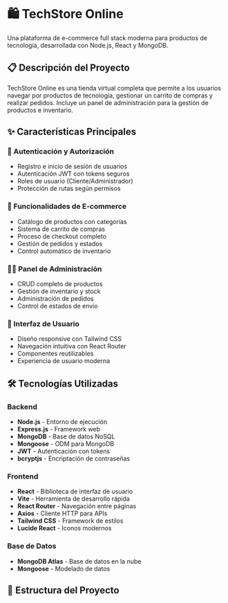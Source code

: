 # 🛍️ TechStore Online

Una plataforma de e-commerce full stack moderna para productos de tecnología, desarrollada con Node.js, React y MongoDB.

## 📋 Descripción del Proyecto

TechStore Online es una tienda virtual completa que permite a los usuarios navegar por productos de tecnología, gestionar un carrito de compras y realizar pedidos. Incluye un panel de administración para la gestión de productos e inventario.

## ✨ Características Principales

### 🔐 Autenticación y Autorización

- Registro e inicio de sesión de usuarios
- Autenticación JWT con tokens seguros
- Roles de usuario (Cliente/Administrador)
- Protección de rutas según permisos

### 🛒 Funcionalidades de E-commerce

- Catálogo de productos con categorías
- Sistema de carrito de compras
- Proceso de checkout completo
- Gestión de pedidos y estados
- Control automático de inventario

### 👨‍💼 Panel de Administración

- CRUD completo de productos
- Gestión de inventario y stock
- Administración de pedidos
- Control de estados de envío

### 🎨 Interfaz de Usuario

- Diseño responsive con Tailwind CSS
- Navegación intuitiva con React Router
- Componentes reutilizables
- Experiencia de usuario moderna

## 🛠️ Tecnologías Utilizadas


### Backend

- **Node.js** - Entorno de ejecución
- **Express.js** - Framework web
- **MongoDB** - Base de datos NoSQL
- **Mongoose** - ODM para MongoDB
- **JWT** - Autenticación con tokens
- **bcryptjs** - Encriptación de contraseñas

### Frontend

- **React** - Biblioteca de interfaz de usuario
- **Vite** - Herramienta de desarrollo rápida
- **React Router** - Navegación entre páginas
- **Axios** - Cliente HTTP para APIs
- **Tailwind CSS** - Framework de estilos
- **Lucide React** - Iconos modernos

### Base de Datos

- **MongoDB Atlas** - Base de datos en la nube
- **Mongoose** - Modelado de datos

## 📁 Estructura del Proyecto
